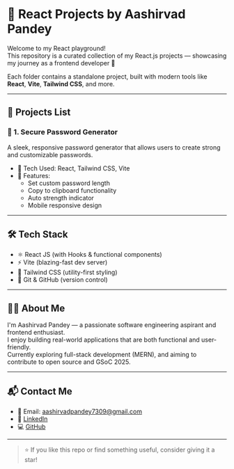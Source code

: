 # 🧠 React Projects by Aashirvad Pandey

Welcome to my React playground!  
This repository is a curated collection of my React.js projects — showcasing my journey as a frontend developer 🚀

Each folder contains a standalone project, built with modern tools like **React**, **Vite**, **Tailwind CSS**, and more.

---

## 📂 Projects List

### 🔐 1. Secure Password Generator
A sleek, responsive password generator that allows users to create strong and customizable passwords.

- 🔧 Tech Used: React, Tailwind CSS, Vite
- 🧠 Features:
  - Set custom password length
  - Copy to clipboard functionality
  - Auto strength indicator
  - Mobile responsive design
    
---

## 🛠️ Tech Stack

- ⚛️ React JS (with Hooks & functional components)
- ⚡ Vite (blazing-fast dev server)
- 🎨 Tailwind CSS (utility-first styling)
- 🔗 Git & GitHub (version control)

---

## 🙋‍♂️ About Me

I'm Aashirvad Pandey — a passionate software engineering aspirant and frontend enthusiast.  
I enjoy building real-world applications that are both functional and user-friendly.  
Currently exploring full-stack development (MERN), and aiming to contribute to open source and GSoC 2025.

---

## 📬 Contact Me

- 📧 Email: aashirvadpandey7309@gmail.com
- 💼 [LinkedIn](https://www.linkedin.com/in/aashirvad-pandey/)
- 💻 [GitHub](https://github.com/aashirvad7309)

---

> ⭐ If you like this repo or find something useful, consider giving it a star!
